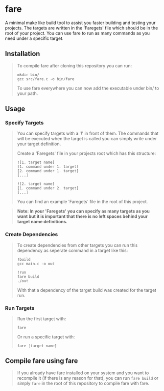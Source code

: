 # fare
A minimal make like build tool to assist you faster building and testing your projects. The targets are written in the 'Faregets' file which should be in the root of your project. You can use fare to run as many commands as you need under a specific target.

## Installation
> To compile fare after cloning this repository you can run:
> ```
> mkdir bin/
> gcc src/fare.c -o bin/fare
> ```
> To use fare everywhere you can now add the executable under bin/ to your path.

## Usage
### Specify Targets
> You can specify targets with a '!' in front of them. The commands that will be executed when the target is called you can simply write under your target definition.
> 
> Create a 'Faregets' file in your projects root which has this structure:
> ```
> ![1. target name]
> [1. command under 1. target]
> [2. command under 1. target]
> [...]
> 
> ![2. target name]
> [1. command under 2. target]
> [...]
> ```
> You can find an example 'Faregets' file in the root of this project.

> **Note: In your 'Faregets' you can specify as many targets as you want but it is important that there is no left spaces behind your target name definitions.**

### Create Dependencies
> To create dependencies from other targets you can run this dependency as seperate command in a target like this:
> ```
> !build
> gcc main.c -o out
> 
> !run
> fare build
> ./out
> ```
> With that a dependency of the target build was created for the target run.

### Run Targets
> Run the first target with:
> ```
> fare
> ```
> Or run a specific target with:
> ```
> fare [target name]
> ```

## Compile fare using fare
> If you already have fare installed on your system and you want to recompile it (if there is any reason for that), you can run `fare build` or simply `fare` in the root of this repository to compile fare with fare.
